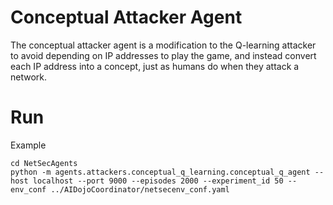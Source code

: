 # Conceptual Attacker Agent

The conceptual attacker agent is a modification to the Q-learning attacker to avoid depending on IP addresses to play the game, and instead convert each IP address into a concept, just as humans do when they attack a network.


# Run

Example
```
cd NetSecAgents
python -m agents.attackers.conceptual_q_learning.conceptual_q_agent --host localhost --port 9000 --episodes 2000 --experiment_id 50 --env_conf ../AIDojoCoordinator/netsecenv_conf.yaml
```